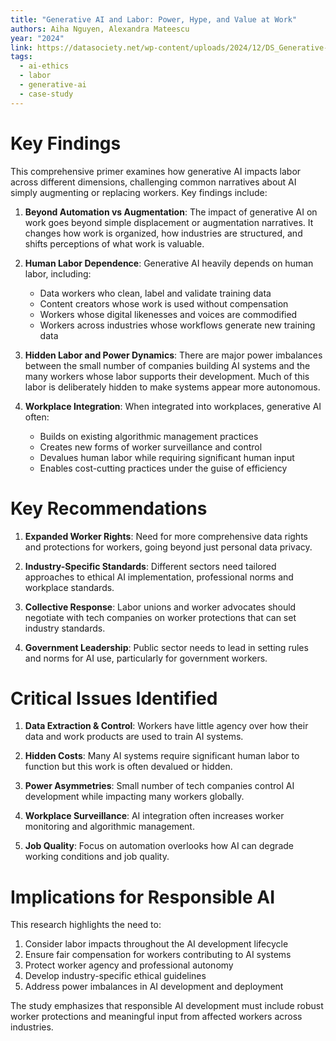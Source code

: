 ```yaml
---
title: "Generative AI and Labor: Power, Hype, and Value at Work"
authors: Aiha Nguyen, Alexandra Mateescu
year: "2024"
link: https://datasociety.net/wp-content/uploads/2024/12/DS_Generative-AI-and-Labor-Primer_Final.pdf
tags:
  - ai-ethics
  - labor
  - generative-ai
  - case-study
---
```

# Key Findings

This comprehensive primer examines how generative AI impacts labor across different dimensions, challenging common narratives about AI simply augmenting or replacing workers. Key findings include:

1. **Beyond Automation vs Augmentation**: The impact of generative AI on work goes beyond simple displacement or augmentation narratives. It changes how work is organized, how industries are structured, and shifts perceptions of what work is valuable.

2. **Human Labor Dependence**: Generative AI heavily depends on human labor, including:
   - Data workers who clean, label and validate training data
   - Content creators whose work is used without compensation
   - Workers whose digital likenesses and voices are commodified
   - Workers across industries whose workflows generate new training data

3. **Hidden Labor and Power Dynamics**: There are major power imbalances between the small number of companies building AI systems and the many workers whose labor supports their development. Much of this labor is deliberately hidden to make systems appear more autonomous.

4. **Workplace Integration**: When integrated into workplaces, generative AI often:
   - Builds on existing algorithmic management practices
   - Creates new forms of worker surveillance and control
   - Devalues human labor while requiring significant human input
   - Enables cost-cutting practices under the guise of efficiency

# Key Recommendations

1. **Expanded Worker Rights**: Need for more comprehensive data rights and protections for workers, going beyond just personal data privacy.

2. **Industry-Specific Standards**: Different sectors need tailored approaches to ethical AI implementation, professional norms and workplace standards.

3. **Collective Response**: Labor unions and worker advocates should negotiate with tech companies on worker protections that can set industry standards.

4. **Government Leadership**: Public sector needs to lead in setting rules and norms for AI use, particularly for government workers.

# Critical Issues Identified

1. **Data Extraction & Control**: Workers have little agency over how their data and work products are used to train AI systems.

2. **Hidden Costs**: Many AI systems require significant human labor to function but this work is often devalued or hidden.

3. **Power Asymmetries**: Small number of tech companies control AI development while impacting many workers globally.

4. **Workplace Surveillance**: AI integration often increases worker monitoring and algorithmic management.

5. **Job Quality**: Focus on automation overlooks how AI can degrade working conditions and job quality.

# Implications for Responsible AI

This research highlights the need to:

1. Consider labor impacts throughout the AI development lifecycle
2. Ensure fair compensation for workers contributing to AI systems
3. Protect worker agency and professional autonomy
4. Develop industry-specific ethical guidelines
5. Address power imbalances in AI development and deployment

The study emphasizes that responsible AI development must include robust worker protections and meaningful input from affected workers across industries.